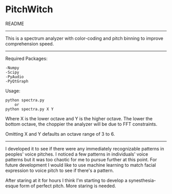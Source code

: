 # PitchWitch

README

---

This is a spectrum analyzer with color-coding and pitch binning to improve comprehension speed.

---

Required Packages: 

	-Numpy	
	-Scipy
	-PyAudio
	-PyQtGraph
	

Usage: 

	python spectra.py 
		or
	python spectra.py X Y
	
Where X is the lower octave and Y is the higher octave. The lower the bottom octave, the choppier the analyzer will be due to FFT constraints. 

Omitting X and Y defaults an octave range of 3 to 6.


---

I developed it to see if there were any immediately recognizable patterns in peoples' voice pitches. I noticed a few patterns in individuals' voice patterns but it was too chaotic for me to pursue further at this point. 
For future development I would like to use machine learning to match facial expression to voice pitch to see if there's a pattern.

After staring at it for hours I think I'm starting to develop a synesthesia-esque form of perfect pitch. More staring is needed. 


